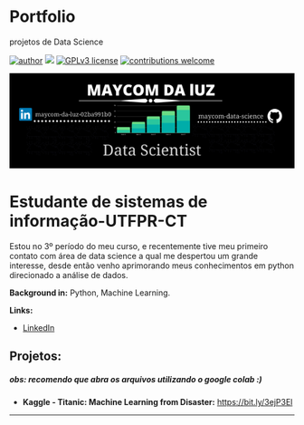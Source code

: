 # Portfolio
projetos de Data Science

[![author](https://img.shields.io/badge/author-maycom-red.svg)](https://www.linkedin.com/in/maycom-luz/) [![](https://img.shields.io/badge/python-3.7+-blue.svg)](https://www.python.org/downloads/release/python-365/) [![GPLv3 license](https://img.shields.io/badge/License-GPLv3-blue.svg)](http://perso.crans.org/besson/LICENSE.html) [![contributions welcome](https://img.shields.io/badge/contributions-welcome-brightgreen.svg?style=flat)](https://github.com/maycom-data-science)

<p align="center">
  <img src="banner_.png" >
</p>

# Estudante de sistemas de informação-UTFPR-CT

Estou no 3º período do meu curso, e recentemente tive meu primeiro contato com área de data science a qual me despertou um grande interesse, desde então venho aprimorando meus conhecimentos em python direcionado a análise de dados.

**Background in:** Python, Machine Learning.

**Links:**
* [LinkedIn](https://www.linkedin.com/in/maycom-da-luz-02ba991b0)

## Projetos:
##### obs: recomendo que abra os arquivos utilizando o google colab :)

* **Kaggle - Titanic: Machine Learning from Disaster:** https://bit.ly/3ejP3El
---

